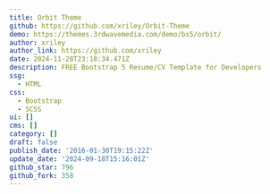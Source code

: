 ```yaml
---
title: Orbit Theme
github: https://github.com/xriley/Orbit-Theme
demo: https://themes.3rdwavemedia.com/demo/bs5/orbit/
author: xriley
author_link: https://github.com/xriley
date: 2024-11-28T23:18:34.471Z
description: FREE Bootstrap 5 Resume/CV Template for Developers
ssg:
  - HTML
css:
  - Bootstrap
  - SCSS
ui: []
cms: []
category: []
draft: false
publish_date: '2016-01-30T19:15:22Z'
update_date: '2024-09-18T15:16:01Z'
github_star: 796
github_fork: 358
---
```

